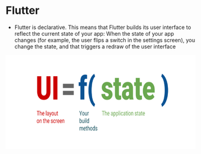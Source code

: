 


# Flutter 


- Flutter is declarative. This means that Flutter builds its user interface to reflect the current state of your app: When the state of your app changes (for example, the user flips a switch in the settings screen), you change the state, and that triggers a redraw of the user interface

<p align="center">
  <img width="600" height="250" src="PlayGround/ResourcesFiles/Flutter_Dart/flutter_declarative-UI.png" alt="flutter_declarative">
</p>



